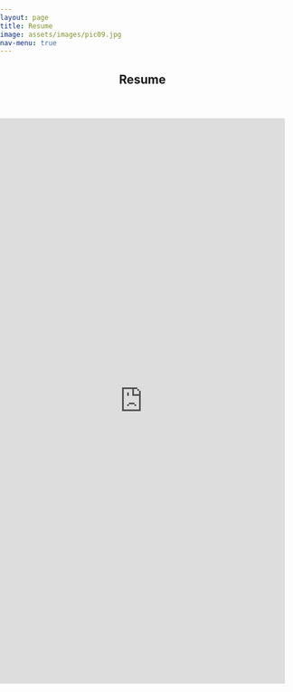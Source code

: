 ```yaml
---
layout: page
title: Resume
image: assets/images/pic09.jpg
nav-menu: true
---
```


<!-- Main -->
<div id="main" class="alt">

<!-- One -->
<section id="one">
	<div class="inner">
		<header class="major">
			<h1>Resume</h1>
		</header>

<!-- Content -->
<h2 id="content"></h2>
<body style="margin:0px;padding:0px">
    <iframe src="https://drive.google.com/file/d/1VgJhg481n8qhhAIIXsqaZF1eovh3tWVa/preview" frameborder="0" style="overflow:hidden;height:1000px;width:100%" height="1000px" width="100%"></iframe>
</body>


</div>
<div class="6u$ 12u$(medium)">

</div>
</section>

</div>
